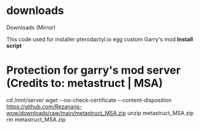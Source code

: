 # downloads
Downloads (Mirror)

This code used for installer pterodactyl.io egg custom Garry's mod
<b>Install script</b>
# Protection for garry's mod server (Credits to: metastruct | MSA)
cd /mnt/server
wget --no-check-certificate --content-disposition https://github.com/Rezanans-wow/downloads/raw/main/metastruct_MSA.zip
unzip metastruct_MSA.zip
rm metastruct_MSA.zip
